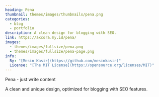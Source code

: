 ```yaml
---
heading: Pena
thumbnail: themes/images/thumbnails/pena.png
categories:
  - blog
  - portfolio
description: A clean design for blogging with SEO.
link: https://axcora.my.id/pena/
images:
  - themes/images/fullsize/pena.png
  - themes/images/fullsize/pena-page.png
info:
  By: "[Mesin Kasir](https://github.com/mesinkasir)"
  License: "[The MIT License](https://opensource.org/licenses/MIT)"
---
```


Pena - just write content

A clean and unique design, optimized for blogging with SEO features.